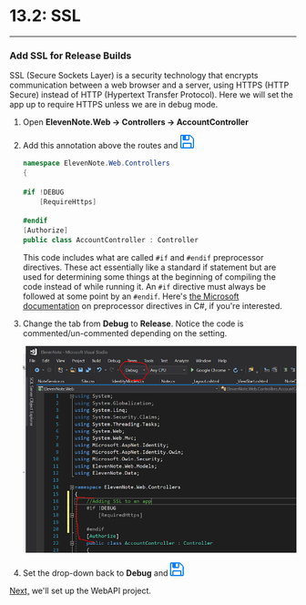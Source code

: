 # 13.2: SSL
---
### Add SSL for Release Builds
SSL (Secure Sockets Layer) is a security technology that encrypts communication between a web browser and a server, using HTTPS (HTTP Secure) instead of HTTP (Hypertext Transfer Protocol). Here we will set the app up to require HTTPS unless we are in debug mode.

1. Open **ElevenNote.Web -> Controllers -> AccountController**
2. Add this annotation above the routes and ![Save](../assets/font-awesome-save.png)

    ```cs
    namespace ElevenNote.Web.Controllers
    {

    #if !DEBUG
        [RequireHttps]
    
    #endif
    [Authorize]
    public class AccountController : Controller
    ```
    
    This code includes what are called `#if` and `#endif` preprocessor directives. These act essentially like a standard if statement but are used for determining some things at the beginning of compiling the code instead of while running it. An `#if` directive must always be followed at some point by an `#endif`. Here's [the Microsoft documentation](https://docs.microsoft.com/en-us/dotnet/csharp/language-reference/preprocessor-directives/) on preprocessor directives in C#, if you're interested.


3. Change the tab from **Debug** to **Release**. Notice the code is commented/un-commented depending on the setting.

    ![Debug v Release](../assets/13.2-A.png)

4. Set the drop-down back to **Debug** and ![Save](../assets/font-awesome-save.png)

[Next,](../14-WebAPI/14.0-WebAPISetup.md) we'll set up the WebAPI project.
